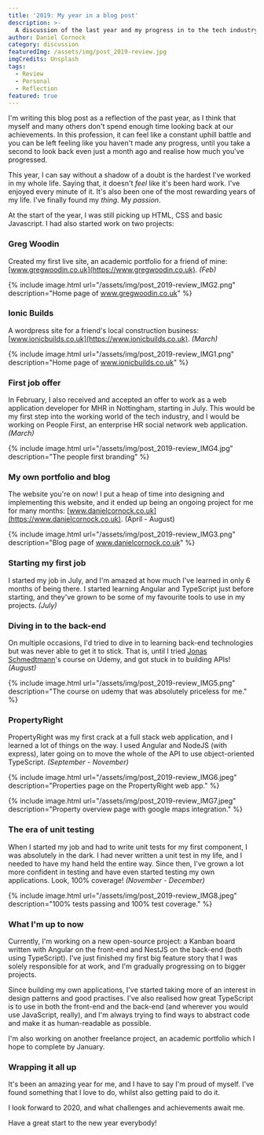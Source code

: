 ```yaml
---
title: '2019: My year in a blog post'
description: >-
  A discussion of the last year and my progress in to the tech industry.
author: Daniel Cornock
category: discussion
featuredImg: /assets/img/post_2019-review.jpg
imgCredits: Unsplash
tags:
  - Review
  - Personal
  - Reflection
featured: true
---
```


I'm writing this blog post as a reflection of the past year, as I think that myself and many others don't spend enough time looking back at our achievements. In this profession, it can feel like a constant uphill battle and you can be left feeling like you haven't made any progress, until you take a second to look back even just a month ago and realise how much you've progressed.

This year, I can say without a shadow of a doubt is the hardest I've worked in my whole life. Saying that, it doesn't _feel_ like it's been hard work. I've enjoyed every minute of it. It's also been one of the most rewarding years of my life. I've finally found my _thing_. My _passion_.

At the start of the year, I was still picking up HTML, CSS and basic Javascript. I had also started work on two projects:

### Greg Woodin

Created my first live site, an academic portfolio for a friend of mine: [www.gregwoodin.co.uk](https://www.gregwoodin.co.uk). _(Feb)_

{% include image.html
  url="/assets/img/post_2019-review_IMG2.png"
  description="Home page of www.gregwoodin.co.uk" %}

### Ionic Builds

A wordpress site for a friend's local construction business: [www.ionicbuilds.co.uk](https://www.ionicbuilds.co.uk). _(March)_

{% include image.html
  url="/assets/img/post_2019-review_IMG1.png"
  description="Home page of www.ionicbuilds.co.uk" %}

### First job offer

In February, I also received and accepted an offer to work as a web application developer for MHR in Nottingham, starting in July. This would be my first step into the working world of the tech industry, and I would be working on People First, an enterprise HR social network web application. _(March)_

{% include image.html
  url="/assets/img/post_2019-review_IMG4.jpg"
  description="The people first branding" %}

### My own portfolio and blog

The website you're on now! I put a heap of time into designing and implementing this website, and it ended up being an ongoing project for me for many months: [www.danielcornock.co.uk](https://www.danielcornock.co.uk). (April - August)

{% include image.html
  url="/assets/img/post_2019-review_IMG3.png"
  description="Blog page of www.danielcornock.co.uk" %}

### Starting my first job

I started my job in July, and I'm amazed at how much I've learned in only 6 months of being there. I started learning Angular and TypeScript just before starting, and they've grown to be some of my favourite tools to use in my projects. _(July)_

### Diving in to the back-end

On multiple occasions, I'd tried to dive in to learning back-end technologies but was never able to get it to stick. That is, until I tried [Jonas Schmedtmann](https://www.udemy.com/user/jonasschmedtmann/)'s course on Udemy, and got stuck in to building APIs! _(August)_

{% include image.html
  url="/assets/img/post_2019-review_IMG5.png"
  description="The course on udemy that was absolutely priceless for me." %}

### PropertyRight

PropertyRight was my first crack at a full stack web application, and I learned a lot of things on the way. I used Angular and NodeJS (with express), later going on to move the whole of the API to use object-oriented TypeScript. _(September - November)_

{% include image.html
  url="/assets/img/post_2019-review_IMG6.jpeg"
  description="Properties page on the PropertyRight web app." %}

{% include image.html
  url="/assets/img/post_2019-review_IMG7.jpeg"
  description="Property overview page with google maps integration." %}

### The era of unit testing

When I started my job and had to write unit tests for my first component, I was absolutely in the dark. I had never written a unit test in my life, and I needed to have my hand held the entire way. Since then, I've grown a lot more confident in testing and have even started testing my own applications. Look, 100% coverage! _(November - December)_

{% include image.html
  url="/assets/img/post_2019-review_IMG8.jpeg"
  description="100% tests passing and 100% test coverage." %}

### What I'm up to now

Currently, I'm working on a new open-source project: a Kanban board written with Angular on the front-end and NestJS on the back-end (both using TypeScript). I've just finished my first big feature story that I was solely responsible for at work, and I'm gradually progressing on to bigger projects.

Since building my own applications, I've started taking more of an interest in design patterns and good practises. I've also realised how great TypeScript is to use in both the front-end and the back-end (and wherever you would use JavaScript, really), and I'm always trying to find ways to abstract code and make it as human-readable as possible.

I'm also working on another freelance project, an academic portfolio which I hope to complete by January.

### Wrapping it all up

It's been an amazing year for me, and I have to say I'm proud of myself. I've found something that I love to do, whilst also getting paid to do it.

I look forward to 2020, and what challenges and achievements await me.

Have a great start to the new year everybody!
